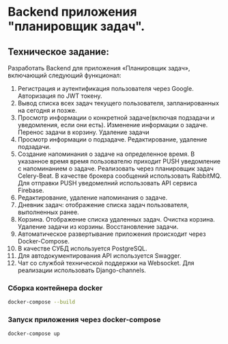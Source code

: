 # Backend приложения "планировщик задач". 

## Техническое задание:
Разработать Backend для приложения «Планировщик задач», включающий следующий функционал:

  1. Регистрация и аутентификация пользователя через Google. Авторизация по JWT токену.
  2.  Вывод списка всех задач текущего пользователя, запланированных на сегодня и позже.
  3. Просмотр информации о конкретной задаче(включая подзадачи и уведомления, если они есть). Изменение информации о задаче. Перенос задачи в корзину. Удаление задачи
  4. Просмотр информации о подзадаче. Редактирование, удаление подзадачи.
  5. Создание напоминания о задаче на определенное время. В указанное время время пользователю приходит PUSH уведомление с напоминанием о задаче. Реализовать через планировщик задач Celery-Beat. В качестве брокера сообщений использовать RabbitMQ. Для отправки PUSH уведомелний использовать API сервиса Firebase. 
  6. Редактирование, удаление напоминания о задаче.
  7. Дневник задач: отображение списка задач пользователя, выполненных ранее.
  8. Корзина. Отображение списка удаленных задач. Очистка корзина. Удаление задачи из корзины. Восстановление задачи.
  9. Автоматическое развертывание приложения происходит через Docker-Compose.
  10. В качестве СУБД используется PostgreSQL.
  11. Для автодокументирования API используется Swagger.
  12. Чат со службой технической поддержки на Websocket. Для реализации использовать Django-channels.
  

### Сборка контейнера docker

```bash
docker-compose --build
```

### Запуск приложения через docker-compose

```bash
docker-compose up
```
